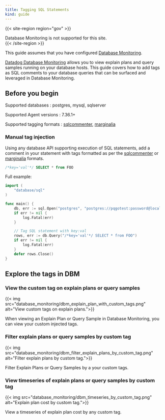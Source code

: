```yaml
---
title: Tagging SQL Statements
kind: guide
---
```

{{< site-region region="gov" >}}
<div class="alert alert-warning">Database Monitoring is not supported for this site.</div>
{{< /site-region >}}

This guide assumes that you have configured [Database Monitoring][1].

[Datadog Database Monitoring][1] allows you to view explain plans and query samples running on your database hosts. This guide covers how to add tags as SQL comments to your database queries that can be surfaced and leveraged in Database Monitoring.

## Before you begin

Supported databases
: postgres, mysql, sqlserver

Supported Agent versions
: 7.36.1+

Supported tagging formats
: [sqlcommenter][2], [marginalia][3]


### Manual tag injection
Using any database API supporting execution of SQL statements, add a comment in your statement with tags formatted as per the [sqlcommenter][2] or [marginalia][3] formats.

```sql
/*key='val'*/ SELECT * from FOO
```

Full example:
```go
import (
	"database/sql"		
)

func main() {	
	db, err := sql.Open("postgres", "postgres://pqgotest:password@localhost/pqgotest?sslmode=disable")
	if err != nil {
		log.Fatal(err)
	}

	// Tag SQL statement with key:val
	rows, err := db.Query("/*key='val'*/ SELECT * from FOO")
	if err != nil {
		log.Fatal(err)
	}
	defer rows.Close()
}
```

## Explore the tags in DBM

### View the custom tag on explain plans or query samples

{{< img src="database_monitoring/dbm_explain_plan_with_custom_tags.png" alt="View custom tags on explain plans.">}}

When viewing an Explain Plan or Query Sample in Database Monitoring, you can view your custom injected tags. 

### Filter explain plans or query samples by custom tag

{{< img src="database_monitoring/dbm_filter_explain_plans_by_custom_tag.png" alt="Filter explain plans by custom tag.">}}

Filter Explain Plans or Query Samples by a your custom tags. 

### View timeseries of explain plans or query samples by custom tag

{{< img src="database_monitoring/dbm_timeseries_by_custom_tag.png" alt="Explain plan cost by custom tag.">}}

View a timeseries of explain plan cost by any custom tag.

[1]: /database_monitoring/#getting-started
[2]: https://google.github.io/sqlcommenter
[3]: https://github.com/basecamp/marginalia